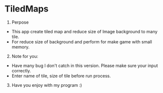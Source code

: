 TiledMaps
=========
1. Perpose
  - This app create tiled map and reduce size of Image background to many tile.
  - For reduce size of background and perform for make game with small memory.
2. Note for you:
  - Have many bug I don't catch in this version. Please make sure your input correctly.
  - Enter name of tile, size of tile before run process. 
3. Have you enjoy with my program :)
